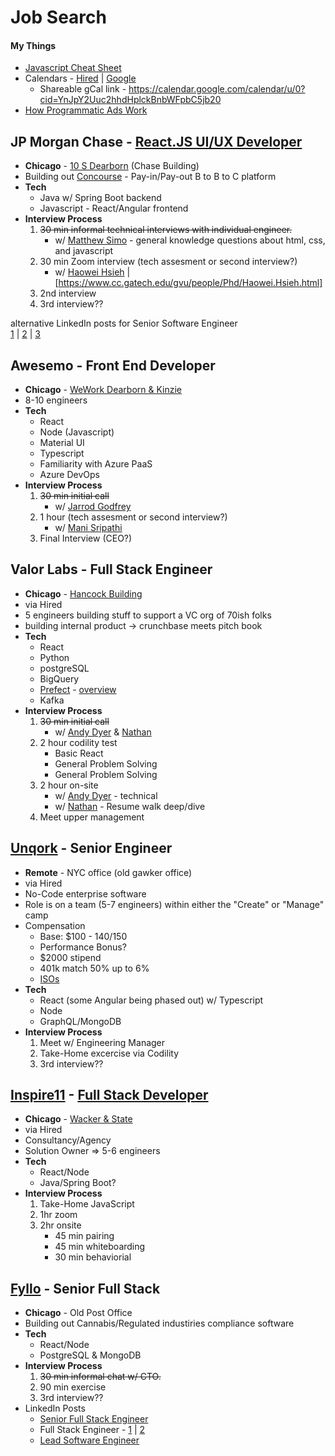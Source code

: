 # Job Search

#### My Things
 - [Javascript Cheat Sheet](https://codepen.io/BriceShatzer/pen/xXggaO)
 - Calendars - [Hired](https://hired.com/calendar) | [Google](https://calendar.google.com/calendar/u/0/r/customweek)
	 - Shareable gCal link - https://calendar.google.com/calendar/u/0?cid=YnJpY2Uuc2hhdHplckBnbWFpbC5jb20
 - [How Programmatic Ads Work](https://docs.google.com/drawings/d/1TBjZTK4sqZsMct6tn-flcWpoH9DS5RAWHVwNvVocBzw/edit)

<!--
## Check - [Software Engineer](https://www.checkhq.com/company/open-roles?gh_jid=4029901004) 
- **Remote**
- Currently 50 w/ a goal of 80 by the end of the year  
60% hubs (SF/NYC) vs 40% remote
- **Tech** 
	- Python/Django backend
	- React/Typescript frontend
	- postgreSQL for DB
	- AWS infrastructure w/ Gitlab for CI

- [General Overview](https://www.notion.so/checkhq/Check-Overview-a332fd2facb14c70a1c38cf8510aa8b5) 
- [Engineering Overview](https://www.notion.so/checkhq/Check-Engineering-Overview-0e88fc35a4f243c3b88cae14d22d0a89)  
6-month, 6-week, 2-week framing  
Engineering orgs: *Payroll Platform* & *Partner Applications*
- **[Interview Process](https://www.notion.so/Check-Engineering-Interviews-2f5ad4afdae243f6a7f30afc8e33acc6)**  | Uses [CoderPad](https://app.coderpad.io/launch-sandbox) for coding
  1. <strike>Two 45 min technical interviews with individual engineers.</strike>
	  - w/ [Shiva Empranthiri](https://www.linkedin.com/in/sempranthiri/) - technical "service implementation"  
	  - w/ [Bryant Su](https://www.linkedin.com/in/bryantwsu/) in for [Alex DelVecchio](https://www.linkedin.com/in/delvecchioalex/) - Architecture  
  2. About five 45-60 min technical/values interviews with others on the team, including those in adjacent roles  
  3. An interview with our CEO  
  4. Reference Checks  
-->

## JP Morgan Chase - [React.JS UI/UX Developer](https://jpmc.fa.oraclecloud.com/hcmUI/CandidateExperience/en/sites/CX_1001/job/210089927/) 
- **Chicago** - [10 S Dearborn](https://goo.gl/maps/5E83Go6FUoxcgFDC6) (Chase Building)
- Building out [Concourse](
https://www.jpmorgan.com/solutions/treasury-payments/digital-channels/concourse) - Pay-in/Pay-out  B to B to C platform
- **Tech** 
	- Java w/ Spring Boot backend
	- Javascript - React/Angular frontend		
- **Interview Process**  
  1. <strike>30 min informal technical interviews with individual engineer.</strike>
	  - w/ [Matthew Simo](https://www.linkedin.com/in/matthewsimo/) - general knowledge questions about html, css, and javascript  
  2. 30 min Zoom interview (tech assesment or second interview?) 
	  - w/ [Haowei Hsieh](https://www.linkedin.com/in/matthewsimo/) | [https://www.cc.gatech.edu/gvu/people/Phd/Haowei.Hsieh.html]
  3. 2nd interview  
  4. 3rd interview??

alternative LinkedIn posts for Senior Software Engineer  
[1](https://www.linkedin.com/jobs/view/2673554313/) | [2](https://www.linkedin.com/jobs/view/2672509332/) | [3](https://www.linkedin.com/jobs/view/2673550451/)



## Awesemo - Front End Developer
- **Chicago** - [WeWork Dearborn & Kinzie](https://g.page/wework-kinzie-street-chicago?share) 
- 8-10 engineers
- **Tech** 
	- React
	- Node (Javascript)
	- Material UI
	- Typescript
	- Familiarity with Azure PaaS
	- Azure DevOps
- **Interview Process**  
  1. <strike>30 min initial call</strike>
	  - w/ [Jarrod Godfrey](https://www.linkedin.com/in/jarrod-godfrey-01847914/)
  2. 1 hour (tech assesment or second interview?) 
	  - w/ [Mani Sripathi](https://www.linkedin.com/in/manisripathi)
  3. Final Interview (CEO?)   


## Valor Labs - Full Stack Engineer
- **Chicago** - [Hancock Building](https://goo.gl/maps/o1vCnsUbN53GVYDo8) 
- via Hired
- 5 engineers building stuff to support a VC org of 70ish folks
- building internal product -> crunchbase meets pitch book
- **Tech** 
	- React
	- Python
	- postgreSQL
	- BigQuery
	- [Prefect](https://docs.prefect.io/) - [overview](https://www.youtube.com/watch?v=gr4qKgxvszQ)
	- Kafka
- **Interview Process**  
  1. <strike>30 min initial call</strike>
	  - w/ [Andy Dyer](https://www.linkedin.com/in/acdyer/) & [Nathan](https://www.linkedin.com/in/nathanbrasher/)
  2. 2 hour codility test 
	  - Basic React 
	  - General Problem Solving
	  - General Problem Solving
  3. 2 hour on-site 
	  - w/ [Andy Dyer](https://www.linkedin.com/in/acdyer/) - technical
	  - w/ [Nathan](https://www.linkedin.com/in/nathanbrasher/) - Resume walk deep/dive
  4. Meet upper management 



## [Unqork](https://www.unqork.com/careers) - Senior Engineer
- **Remote** - NYC office (old gawker office)
- via Hired
- No-Code enterprise software
- Role is on a team (5-7 engineers) within either the "Create" or "Manage" camp
- Compensation 
	- Base: $100 - $140/$150
	- Performance Bonus?
	- $2000 stipend
	- 401k match 50% up to 6%
	- [ISOs](https://www.investopedia.com/terms/i/iso.asp) 
- **Tech** 
	- React (some Angular being phased out) w/ Typescript
	- Node
	- GraphQL/MongoDB	
- **Interview Process**  
  1. Meet w/ Engineering Manager
  2. Take-Home excercise via Codility
  3. 3rd interview??

## [Inspire11](https://www.inspire11.com/about) - [Full Stack Developer](https://boards.greenhouse.io/inspire11/jobs/4148592002?t=34d62c8c2)
- **Chicago** - [Wacker & State](https://goo.gl/maps/FLhzSGcjsEzrCahg6)
- via Hired
- Consultancy/Agency
- Solution Owner => 5-6 engineers
- **Tech** 
	- React/Node 
	- Java/Spring Boot?
- **Interview Process**  
  1. Take-Home JavaScript 	  
  2. 1hr zoom
  3. 2hr onsite 
	  - 45 min pairing 
	  - 45 min whiteboarding
	  - 30 min behaviorial


## [Fyllo](https://hellofyllo.com/) - Senior Full Stack
- **Chicago** - Old Post Office
- Building out Cannabis/Regulated industiries compliance software
- **Tech** 
	- React/Node 
	- PostgreSQL & MongoDB	
- **Interview Process**  
  1. <strike>30 min informal chat w/ CTO.</strike>	  
  2. 90 min exercise 
  3. 3rd interview??
- LinkedIn Posts 
	- [Senior Full Stack Engineer](https://www.linkedin.com/jobs/view/2660334949/)
	- Full Stack Engineer - [1](https://www.linkedin.com/jobs/view/2655113191/) | [2](https://www.linkedin.com/jobs/view/2655110591/)
	- [Lead Software Engineer](https://www.linkedin.com/jobs/view/2654036655/)

